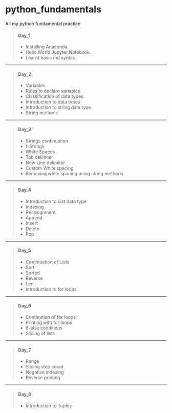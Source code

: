 # python_fundamentals
All my python fundamental practice

> #### Day_1 
>- Installing Anaconda.
>- Hello World Jupyter Notebook.
>- Learnt basic md syntax.

---
> #### Day_2
>- Variables
>- Rules to declare variables
>- Classification of data types
>- Introduction to data types
>- Introduction to string data type
>- String methods

---
> #### Day_3
>- Strings continuation
>- f-Strings
>- White Spaces
>- Tab delimiter
>- New Line delimiter
>- Custom White spacing
>- Removing white spacing using string methods

---
> #### Day_4
>- Introduction to List data type
>- Indexing
>- Reassignment
>- Append
>- Insert
>- Delete
>- Pop

---
> #### Day_5
>- Continuation of Lists
>- Sort
>- Sorted
>- Reverse
>- Len
>- Introduction to for loops

---
> #### Day_6
>- Continution of for loops
>- Printing with for loops
>- If-else conditions
>- Slicing of lists

---
> #### Day_7
>- Range
>- Slicing step count
>- Negative indexing
>- Reverse printing

---
> #### Day_8
>- Introduction to Tuples
